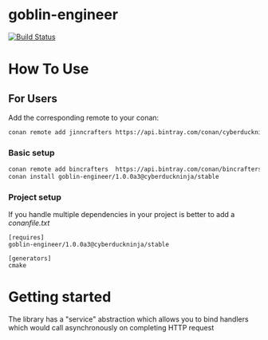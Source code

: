 # goblin-engineer

[![Build Status](https://travis-ci.org/jinncrafters/goblin-engineer.svg?branch=master)](https://travis-ci.org/jinncrafters/goblin-engineer)
# How To Use

## For Users

Add the corresponding remote to your conan:

```bash
conan remote add jinncrafters https://api.bintray.com/conan/cyberduckninja/conan
```

### Basic setup
```bash
conan remote add bincrafters  https://api.bintray.com/conan/bincrafters/public-conan
conan install goblin-engineer/1.0.0a3@cyberduckninja/stable
```
### Project setup

If you handle multiple dependencies in your project is better to add a *conanfile.txt*

    [requires]
    goblin-engineer/1.0.0a3@cyberduckninja/stable

    [generators]
    cmake

# Getting started
The library has a "service" abstraction which allows you to bind handlers which would call asynchronously on completing HTTP request
